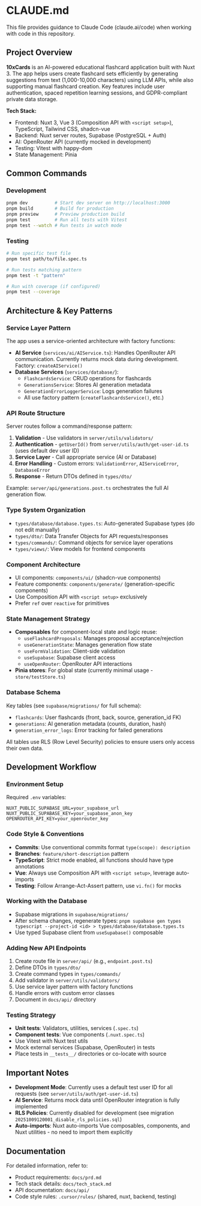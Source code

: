 # CLAUDE.md

This file provides guidance to Claude Code (claude.ai/code) when working with code in this repository.

## Project Overview

**10xCards** is an AI-powered educational flashcard application built with Nuxt 3. The app helps users create flashcard sets efficiently by generating suggestions from text (1,000-10,000 characters) using LLM APIs, while also supporting manual flashcard creation. Key features include user authentication, spaced repetition learning sessions, and GDPR-compliant private data storage.

**Tech Stack:**
- Frontend: Nuxt 3, Vue 3 (Composition API with `<script setup>`), TypeScript, Tailwind CSS, shadcn-vue
- Backend: Nuxt server routes, Supabase (PostgreSQL + Auth)
- AI: OpenRouter API (currently mocked in development)
- Testing: Vitest with happy-dom
- State Management: Pinia

## Common Commands

### Development
```bash
pnpm dev          # Start dev server on http://localhost:3000
pnpm build        # Build for production
pnpm preview      # Preview production build
pnpm test         # Run all tests with Vitest
pnpm test --watch # Run tests in watch mode
```

### Testing
```bash
# Run specific test file
pnpm test path/to/file.spec.ts

# Run tests matching pattern
pnpm test -t "pattern"

# Run with coverage (if configured)
pnpm test --coverage
```

## Architecture & Key Patterns

### Service Layer Pattern
The app uses a service-oriented architecture with factory functions:

- **AI Service** (`services/ai/AIService.ts`): Handles OpenRouter API communication. Currently returns mock data during development. Factory: `createAIService()`
- **Database Services** (`services/database/`):
  - `FlashcardsService`: CRUD operations for flashcards
  - `GenerationsService`: Stores AI generation metadata
  - `GenerationErrorLoggerService`: Logs generation failures
  - All use factory pattern (`createFlashcardsService()`, etc.)

### API Route Structure
Server routes follow a command/response pattern:

1. **Validation** - Use validators in `server/utils/validators/`
2. **Authentication** - `getUserId()` from `server/utils/auth/get-user-id.ts` (uses default dev user ID)
3. **Service Layer** - Call appropriate service (AI or Database)
4. **Error Handling** - Custom errors: `ValidationError`, `AIServiceError`, `DatabaseError`
5. **Response** - Return DTOs defined in `types/dto/`

Example: `server/api/generations.post.ts` orchestrates the full AI generation flow.

### Type System Organization
- `types/database/database.types.ts`: Auto-generated Supabase types (do not edit manually)
- `types/dto/`: Data Transfer Objects for API requests/responses
- `types/commands/`: Command objects for service layer operations
- `types/views/`: View models for frontend components

### Component Architecture
- UI components: `components/ui/` (shadcn-vue components)
- Feature components: `components/generate/` (generation-specific components)
- Use Composition API with `<script setup>` exclusively
- Prefer `ref` over `reactive` for primitives

### State Management Strategy
- **Composables** for component-local state and logic reuse:
  - `useFlashcardProposals`: Manages proposal acceptance/rejection
  - `useGenerationState`: Manages generation flow state
  - `useFormValidation`: Client-side validation
  - `useSupabase`: Supabase client access
  - `useOpenRouter`: OpenRouter API interactions
- **Pinia stores**: For global state (currently minimal usage - `store/testStore.ts`)

### Database Schema
Key tables (see `supabase/migrations/` for full schema):
- `flashcards`: User flashcards (front, back, source, generation_id FK)
- `generations`: AI generation metadata (counts, duration, hash)
- `generation_error_logs`: Error tracking for failed generations

All tables use RLS (Row Level Security) policies to ensure users only access their own data.

## Development Workflow

### Environment Setup
Required `.env` variables:
```
NUXT_PUBLIC_SUPABASE_URL=your_supabase_url
NUXT_PUBLIC_SUPABASE_KEY=your_supabase_anon_key
OPENROUTER_API_KEY=your_openrouter_key
```

### Code Style & Conventions
- **Commits**: Use conventional commits format `type(scope): description`
- **Branches**: `feature/short-description` pattern
- **TypeScript**: Strict mode enabled, all functions should have type annotations
- **Vue**: Always use Composition API with `<script setup>`, leverage auto-imports
- **Testing**: Follow Arrange-Act-Assert pattern, use `vi.fn()` for mocks

### Working with the Database
- Supabase migrations in `supabase/migrations/`
- After schema changes, regenerate types: `pnpm supabase gen types typescript --project-id <id> > types/database/database.types.ts`
- Use typed Supabase client from `useSupabase()` composable

### Adding New API Endpoints
1. Create route file in `server/api/` (e.g., `endpoint.post.ts`)
2. Define DTOs in `types/dto/`
3. Create command types in `types/commands/`
4. Add validator in `server/utils/validators/`
5. Use service layer pattern with factory functions
6. Handle errors with custom error classes
7. Document in `docs/api/` directory

### Testing Strategy
- **Unit tests**: Validators, utilities, services (`.spec.ts`)
- **Component tests**: Vue components (`.nuxt.spec.ts`)
- Use Vitest with Nuxt test utils
- Mock external services (Supabase, OpenRouter) in tests
- Place tests in `__tests__/` directories or co-locate with source

## Important Notes

- **Development Mode**: Currently uses a default test user ID for all requests (see `server/utils/auth/get-user-id.ts`)
- **AI Service**: Returns mock data until OpenRouter integration is fully implemented
- **RLS Policies**: Currently disabled for development (see migration `20251009120001_disable_rls_policies.sql`)
- **Auto-imports**: Nuxt auto-imports Vue composables, components, and Nuxt utilities - no need to import them explicitly

## Documentation

For detailed information, refer to:
- Product requirements: `docs/prd.md`
- Tech stack details: `docs/tech_stack.md`
- API documentation: `docs/api/`
- Code style rules: `.cursor/rules/` (shared, nuxt, backend, testing)

